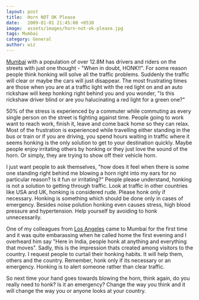 ```yaml
---
layout: post
title:  Horn NOT OK Please
date:   2009-01-01 21:45:00 +0530
image:  assets/images/horn-not-ok-please.jpg
tags: Mumbai
category: General
author: wiz
---
```


[Mumbai](https://en.wikipedia.org/wiki/Mumbai) with a population of over 12.8M has drivers and riders on the streets with just one thought - "When in doubt, HONK!!". For some reason people think honking will solve all the traffic problems. Suddenly the traffic will clear or maybe the cars will just disappear. The most frustrating times are those when you are at a traffic light with the red light on and an auto rickshaw will keep honking right behind you and you wonder, "Is this rickshaw driver blind or are you halucinating a red light for a green one?"

50% of the stress is experienced by a commuter while commuting as every single person on the street is fighting against time. People going to work want to reach work, finish it, leave and come back home so they can relax. Most of the frustration is experienced while travelling either standing in the bus or train or if you are driving, you spend hours waiting in traffic where it seems honking is the only solution to get to your destination quickly. Maybe people enjoy irritating others by honking or they just love the sound of the horn. Or simply, they are trying to show off their vehicle horn.

I just want people to ask themselves, "how does it feel when there is some one standing right behind me blowing a horn right into my ears for no particular reason? Is it fun or irritating?" People please understand, honking is not a solution to getting through traffic. Look at traffic in other countries like USA and UK, honking is considered rude. Please honk only if necessary. Honking is something which should be done only in cases of emergency. Besides noise polution honking even causes stress, high blood pressure and hypertension. Help yourself by avoiding to honk unnecessarily.

One of my colleagues from [Los Angeles](https://en.wikipedia.org/wiki/Los_Angeles) came to Mumbai for the first time and it was quite embarassing when he called home the first evening and I overheard him say "Here in India, people honk at anything and everything that moves". Sadly, this is the impression thats created among visitors to the country. I request people to curtail their honking habits. It will help them, others and the country. Remember, honk only if its necessary or an emergency. Honking is to alert someone rather than clear traffic.

So next time your hand goes towards blowing the horn, think again, do you really need to honk? Is it an emergency? Change the way you think and it will change the way you or anyone looks at your country.